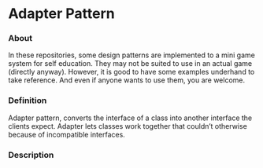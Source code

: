 # Adapter Pattern

### About
In these repositories, some design patterns are implemented to a mini game system for self education. They may not be suited to use in an actual game (directly anyway). However, it is good to have some examples underhand to take reference. And even if anyone wants to use them, you are welcome.

### Definition
Adapter pattern, converts the interface of a class into another interface the clients expect. Adapter lets classes work together that couldn’t otherwise because of incompatible interfaces.

### Description
